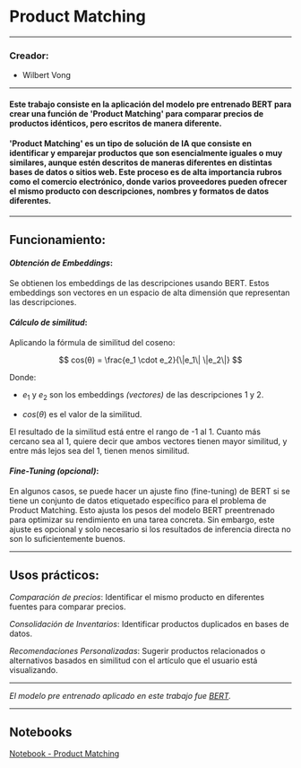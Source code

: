 # Product Matching

---

### Creador:
- Wilbert Vong

---

#### **Este trabajo consiste en la aplicación del modelo pre entrenado BERT para crear una función de 'Product Matching' para comparar precios de productos idénticos, pero escritos de manera diferente.**

#### **'Product Matching' es un tipo de solución de IA que consiste en identificar y emparejar productos que son esencialmente iguales o muy similares, aunque estén descritos de maneras diferentes en distintas bases de datos o sitios web. Este proceso es de alta importancia rubros como el comercio electrónico, donde varios proveedores pueden ofrecer el mismo producto con descripciones, nombres y formatos de datos diferentes.**

---

## **Funcionamiento**:

#### *Obtención de Embeddings*:
Se obtienen los embeddings de las descripciones usando BERT. Estos embeddings son vectores en un espacio de alta dimensión que representan las descripciones.

#### *Cálculo de similitud*:
Aplicando la fórmula de similitud del coseno: 

$$
cos(θ) = \frac{e_1 \cdot e_2}{\|e_1\| \|e_2\|}
$$

Donde: 

* $e_1$​ y $e_2$ son los embeddings *(vectores)* de las descripciones 1 y 2.

* $cos(θ)$ es el valor de la similitud.

El resultado de la similitud está entre el rango de -1 al 1. Cuanto más cercano sea al 1, quiere decir que ambos vectores tienen mayor similitud, y entre más lejos sea del 1, tienen menos similitud.

#### *Fine-Tuning (opcional)*:
En algunos casos, se puede hacer un ajuste fino (fine-tuning) de BERT si se tiene un conjunto de datos etiquetado específico para el problema de Product Matching. Esto ajusta los pesos del modelo BERT preentrenado para optimizar su rendimiento en una tarea concreta. Sin embargo, este ajuste es opcional y solo necesario si los resultados de inferencia directa no son lo suficientemente buenos.

---

## **Usos prácticos**:

*Comparación de precios*: Identificar el mismo producto en diferentes fuentes para comparar precios.

*Consolidación de Inventarios*: Identificar productos duplicados en bases de datos.

*Recomendaciones Personalizadas*: Sugerir productos relacionados o alternativos basados en similitud con el artículo que el usuario está visualizando.

---

*El modelo pre entrenado aplicado en este trabajo fue [BERT](https://huggingface.co/docs/transformers/model_doc/bert).*

---

## Notebooks

[Notebook - Product Matching](https://colab.research.google.com/drive/1_oVOuObN0cPFvjoLfRn76Js9P91DuXhW?usp=sharing)
